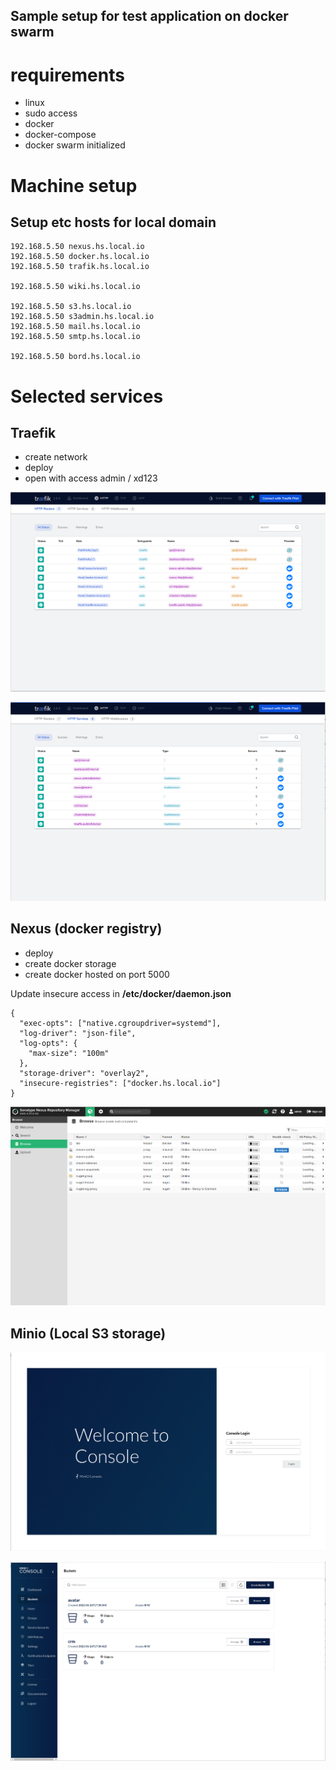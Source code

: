 ## Sample setup for test application on docker swarm

# requirements

- linux
- sudo access
- docker
- docker-compose
- docker swarm initialized

# Machine setup

## Setup etc hosts for local domain

```
192.168.5.50 nexus.hs.local.io
192.168.5.50 docker.hs.local.io
192.168.5.50 trafik.hs.local.io

192.168.5.50 wiki.hs.local.io

192.168.5.50 s3.hs.local.io
192.168.5.50 s3admin.hs.local.io
192.168.5.50 mail.hs.local.io
192.168.5.50 smtp.hs.local.io

192.168.5.50 bord.hs.local.io
```

# Selected services

## Traefik

- create network
- deploy
- open with access admin / xd123


![Traefik 1](/images/traefik_01.png)

![Traefik 2](/images/traefik_02.png)

## Nexus (docker registry)

- deploy
- create docker storage
- create docker hosted on port 5000

Update insecure access in **/etc/docker/daemon.json**

```
{
  "exec-opts": ["native.cgroupdriver=systemd"],
  "log-driver": "json-file",
  "log-opts": {
    "max-size": "100m"
  },
  "storage-driver": "overlay2",
  "insecure-registries": ["docker.hs.local.io"]
}
```


![neuxs 1](/images/nexus_01.png)


## Minio (Local S3 storage)
 

![minio 1](/images/minio_s3_01.png)

![minio 2](/images/minio_s3_02.png)